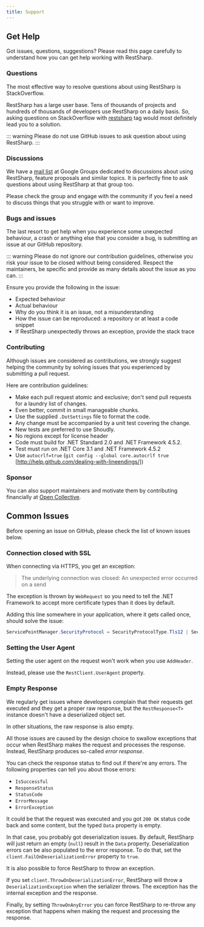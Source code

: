 ```yaml
---
title: Support
---
```


## Get Help

Got issues, questions, suggestions? Please read this page carefully to understand how you can get help working with RestSharp.

### Questions

The most effective way to resolve questions about using RestSharp is StackOverflow.

RestSharp has a large user base. Tens of thousands of projects and hundreds of thousands of developers
use RestSharp on a daily basis. So, asking questions on StackOverflow with [restsharp](https://stackoverflow.com/questions/tagged/restsharp) tag
would most definitely lead you to a solution.

::: warning
Please do not use GitHub issues to ask question about using RestSharp.
:::

### Discussions

We have a [mail list](http://groups.google.com/group/restsharp) at Google Groups dedicated to discussions about
using RestSharp, feature proposals and similar topics. It is perfectly fine to
ask questions about using RestSharp at that group too.

Please check the group and engage with the community if you feel a need
to discuss things that you struggle with or want to improve.

### Bugs and issues

The last resort to get help when you experience some unexpected behaviour,
a crash or anything else that you consider a bug, is submitting an issue
at our GitHub repository.

::: warning
Please do not ignore our contribution guidelines, otherwise you risk your issue to be
closed without being considered. Respect the maintainers, be specific and provide
as many details about the issue as you can.
:::

Ensure you provide the following in the issue:
 - Expected behaviour
 - Actual behaviour
 - Why do you think it is an issue, not a misunderstanding
 - How the issue can be reproduced: a repository or at least a code snippet
 - If RestSharp unexpectedly throws an exception, provide the stack trace
 
### Contributing

Although issues are considered as contributions, we strongly suggest helping
the community by solving issues that you experienced by submitting a pull request.

Here are contribution guidelines:

 - Make each pull request atomic and exclusive; don't send pull requests for a laundry list of changes.
 - Even better, commit in small manageable chunks.
 - Use the supplied `.DotSettings` file to format the code.
 - Any change must be accompanied by a unit test covering the change.
 - New tests are preferred to use Shoudly.
 - No regions except for license header
 - Code must build for .NET Standard 2.0 and .NET Framework 4.5.2.
 - Test must run on .NET Core 3.1 and .NET Framework 4.5.2
 - Use `autocrlf=true` (`git config --global core.autocrlf true` [http://help.github.com/dealing-with-lineendings/])
 
### Sponsor
 
You can also support maintainers and motivate them by contributing
financially at [Open Collective](https://opencollective.com/restsharp).

## Common Issues

Before opening an issue on GitHub, please check the list of known issues below.

### Connection closed with SSL

When connecting via HTTPS, you get an exception:

> The underlying connection was closed: An unexpected error occurred on a send

The exception is thrown by `WebRequest` so you need to tell the .NET Framework to
accept more certificate types than it does by default.

Adding this line somewhere in your application, where it gets called once, should solve the issue:

```csharp
ServicePointManager.SecurityProtocol = SecurityProtocolType.Tls12 | SecurityProtocolType.Tls11 | SecurityProtocolType.Tls;
```

### Setting the User Agent

Setting the user agent on the request won't work when you use `AddHeader`.

Instead, please use the `RestClient.UserAgent` property.

### Empty Response

We regularly get issues where developers complain that their requests get executed
and they get a proper raw response, but the `RestResponse<T>` instance doesn't
have a deserialized object set.

In other situations, the raw response is also empty.

All those issues are caused by the design choice to swallow exceptions
that occur when RestSharp makes the request and processes the response. Instead,
RestSharp produces so-called _error response_.

You can check the response status to find out if there're any errors.
The following properties can tell you about those errors:

- `IsSuccessful`
- `ResponseStatus`
- `StatusCode`
- `ErrorMessage`
- `ErrorException`

It could be that the request was executed and you got `200 OK` status
code back and some content, but the typed `Data` property is empty.

In that case, you probably got deserialization issues. By default, RestSharp will just return an empty (`null`) result in the `Data` property.
Deserialization errors can be also populated to the error response. To do that,
set the `client.FailOnDeserializationError` property to `true`.

It is also possible to force RestSharp to throw an exception.

If you set `client.ThrowOnDeserializationError`, RestSharp will throw a `DeserializationException`
when the serializer throws. The exception has the internal exception and the response.

Finally, by setting `ThrowOnAnyError` you can force RestSharp to re-throw any
exception that happens when making the request and processing the response.
